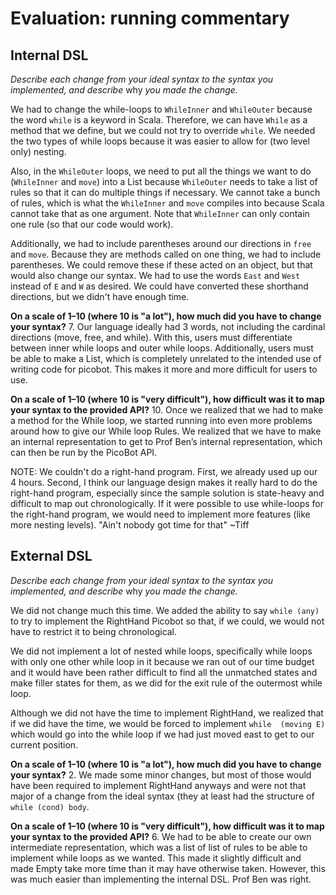 # Evaluation: running commentary

## Internal DSL

_Describe each change from your ideal syntax to the syntax you implemented, and
describe_ why _you made the change._

We had to change the while-loops to `WhileInner` and `WhileOuter` because the word
`while` is a keyword in Scala. Therefore, we can have `While` as a method that we define,
but we could not try to override `while`. We needed the two types of while loops because it
was easier to allow for (two level only) nesting.

Also, in the `WhileOuter` loops, we need to put all the things we want to do (`WhileInner`
and `move`) into a List because `WhileOuter` needs to take a list of rules so that it can do
multiple things if necessary. We cannot take a bunch of rules, which is what the `WhileInner`
and `move` compiles into because Scala cannot take that as one argument. Note that `WhileInner` 
can only contain one rule (so that our code would work).

Additionally, we had to include parentheses around our directions in `free` and `move`.
Because they are methods called on one thing, we had to include parentheses. We could
remove these if these acted on an object, but that would also change our syntax. We had 
to use the words `East` and `West` instead of `E` and `W` as desired. We could have converted 
these shorthand directions, but we didn't have enough time.



**On a scale of 1–10 (where 10 is "a lot"), how much did you have to change your syntax?**
7. Our language ideally had 3 words, not including the cardinal directions (move, free, and 
while). With this, users must differentiate between inner while loops and outer while loops. 
Additionally, users must be able to make a List, which is completely unrelated to the
intended use of writing code for picobot. This makes it more and more difficult for users to
use.


**On a scale of 1–10 (where 10 is "very difficult"), how difficult was it to map your syntax to the provided API?**
10. Once we realized that we had to make a method for the While loop, we started running into 
even more problems around how to give our While loop Rules. We realized that we have to make 
an internal representation to get to Prof Ben’s internal representation, which can then be run 
by the PicoBot API.

NOTE: We couldn't do a right-hand program. First, we already used up our 4 hours. Second, 
I think our language design makes it really hard to do the right-hand program, especially since 
the sample solution is state-heavy and difficult to map out chronologically. If it were possible 
to use while-loops for the right-hand program, we would need to implement more features (like 
more nesting levels). "Ain't nobody got time for that" ~Tiff

## External DSL

_Describe each change from your ideal syntax to the syntax you implemented, and
describe_ why _you made the change._

We did not change much this time.
We added the ability to say `while (any)` to try to implement the RightHand Picobot so that, if we could, we would not have to restrict it 
to being chronological.

We did not implement a lot of nested while loops, specifically while loops with only one other while loop in it because we ran out of our 
time budget and it would have been rather difficult to find all the unmatched states and make filler states for them, as we did for the 
exit rule of the outermost while loop.

Although we did not have the time to implement RightHand, we realized that if we did have the time, we would be forced to implement `while 
(moving E)` which would go into the while loop if we had just moved east to get to our current position.

**On a scale of 1–10 (where 10 is "a lot"), how much did you have to change your syntax?**
2. We made some minor changes, but most of those would have been required to implement RightHand anyways and were not that major of a 
change from the ideal syntax (they at least had the structure of `while (cond) body`.

**On a scale of 1–10 (where 10 is "very difficult"), how difficult was it to map your syntax to the provided API?**
6. We had to be able to create our own intermediate representation, which was a list of list of rules to be able to implement while loops 
as we wanted. This made it slightly difficult and made Empty take more time than it may have otherwise taken. However, this was much 
easier than implementing the internal DSL. Prof Ben was right.
